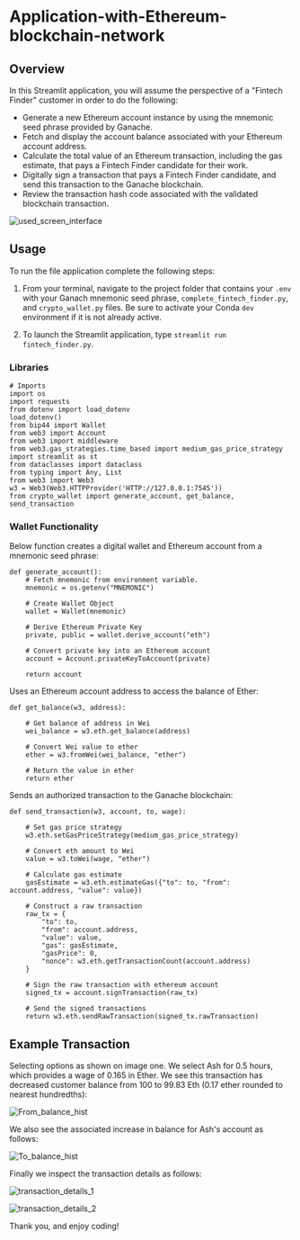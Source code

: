 # Application-with-Ethereum-blockchain-network

## Overview
In this Streamlit application, you will assume the perspective of a "Fintech Finder" customer in order to do the following:  
- Generate a new Ethereum account instance by using the mnemonic seed phrase provided by Ganache.  
- Fetch and display the account balance associated with your Ethereum account address.  
- Calculate the total value of an Ethereum transaction, including the gas estimate, that pays a Fintech Finder candidate for their work.  
- Digitally sign a transaction that pays a Fintech Finder candidate, and send this transaction to the Ganache blockchain.  
- Review the transaction hash code associated with the validated blockchain transaction.

![used_screen_interface](https://user-images.githubusercontent.com/46635638/144731055-e7c5873f-8c67-4f1f-8de6-27942c3217cd.PNG)



## Usage
To run the file application complete the following steps:

1. From your terminal, navigate to the project folder that contains your `.env` with your Ganach mnemonic seed phrase, `complete_fintech_finder.py`, and `crypto_wallet.py` files. Be sure to activate your Conda `dev` environment if it is not already active.

2. To launch the Streamlit application, type `streamlit run fintech_finder.py`.

### Libraries

````
# Imports
import os
import requests
from dotenv import load_dotenv
load_dotenv()
from bip44 import Wallet
from web3 import Account
from web3 import middleware
from web3.gas_strategies.time_based import medium_gas_price_strategy
import streamlit as st
from dataclasses import dataclass
from typing import Any, List
from web3 import Web3
w3 = Web3(Web3.HTTPProvider('HTTP://127.0.0.1:7545'))
from crypto_wallet import generate_account, get_balance, send_transaction
````

### Wallet Functionality

Below function creates a digital wallet and Ethereum account from a mnemonic seed phrase:
````
def generate_account():
    # Fetch mnemonic from environment variable.
    mnemonic = os.getenv("MNEMONIC")

    # Create Wallet Object
    wallet = Wallet(mnemonic)

    # Derive Ethereum Private Key
    private, public = wallet.derive_account("eth")

    # Convert private key into an Ethereum account
    account = Account.privateKeyToAccount(private)

    return account
````

Uses an Ethereum account address to access the balance of Ether:
````
def get_balance(w3, address):
    
    # Get balance of address in Wei
    wei_balance = w3.eth.get_balance(address)

    # Convert Wei value to ether
    ether = w3.fromWei(wei_balance, "ether")

    # Return the value in ether
    return ether
````


Sends an authorized transaction to the Ganache blockchain:
````
def send_transaction(w3, account, to, wage):
    
    # Set gas price strategy
    w3.eth.setGasPriceStrategy(medium_gas_price_strategy)

    # Convert eth amount to Wei
    value = w3.toWei(wage, "ether")

    # Calculate gas estimate
    gasEstimate = w3.eth.estimateGas({"to": to, "from": account.address, "value": value})

    # Construct a raw transaction
    raw_tx = {
        "to": to,
        "from": account.address,
        "value": value,
        "gas": gasEstimate,
        "gasPrice": 0,
        "nonce": w3.eth.getTransactionCount(account.address)
    }

    # Sign the raw transaction with ethereum account
    signed_tx = account.signTransaction(raw_tx)

    # Send the signed transactions
    return w3.eth.sendRawTransaction(signed_tx.rawTransaction)
````

## Example Transaction

Selecting options as shown on image one. We select Ash for 0.5 hours, which provides a wage of 0.165 in Ether. We see this transaction has decreased customer balance from 100 to 99.83 Eth (0.17 ether rounded to nearest hundredths):

![From_balance_hist](https://user-images.githubusercontent.com/46635638/144731168-73b854c7-40be-4965-b96f-9887d8ffdc87.PNG)



We also see the associated increase in balance for Ash's account as follows:

![To_balance_hist](https://user-images.githubusercontent.com/46635638/144731215-cc05c523-14bf-4eec-b75b-369f550c87bb.PNG)




Finally we inspect the transaction details as follows:


![transaction_details_1](https://user-images.githubusercontent.com/46635638/144731237-e85a1c09-0593-4e1c-90e6-bf6a60214bbd.PNG)

![transaction_details_2](https://user-images.githubusercontent.com/46635638/144731241-085210e1-061d-46f9-9ac2-576e71d269cc.PNG)


Thank you, and enjoy coding!
